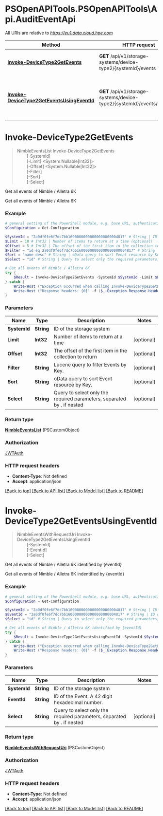 # PSOpenAPITools.PSOpenAPITools\Api.AuditEventApi

All URIs are relative to *https://eu1.data.cloud.hpe.com*

Method | HTTP request | Description
------------- | ------------- | -------------
[**Invoke-DeviceType2GetEvents**](AuditEventApi.md#Invoke-DeviceType2GetEvents) | **GET** /api/v1/storage-systems/device-type2/{systemId}/events | Get all events of Nimble / Alletra 6K
[**Invoke-DeviceType2GetEventsUsingEventId**](AuditEventApi.md#Invoke-DeviceType2GetEventsUsingEventId) | **GET** /api/v1/storage-systems/device-type2/{systemId}/events/{eventId} | Get all events of Nimble / Alletra 6K identified by {eventId}


<a id="Invoke-DeviceType2GetEvents"></a>
# **Invoke-DeviceType2GetEvents**
> NimbleEventsList Invoke-DeviceType2GetEvents<br>
> &nbsp;&nbsp;&nbsp;&nbsp;&nbsp;&nbsp;&nbsp;&nbsp;[-SystemId] <String><br>
> &nbsp;&nbsp;&nbsp;&nbsp;&nbsp;&nbsp;&nbsp;&nbsp;[-Limit] <System.Nullable[Int32]><br>
> &nbsp;&nbsp;&nbsp;&nbsp;&nbsp;&nbsp;&nbsp;&nbsp;[-Offset] <System.Nullable[Int32]><br>
> &nbsp;&nbsp;&nbsp;&nbsp;&nbsp;&nbsp;&nbsp;&nbsp;[-Filter] <String><br>
> &nbsp;&nbsp;&nbsp;&nbsp;&nbsp;&nbsp;&nbsp;&nbsp;[-Sort] <String><br>
> &nbsp;&nbsp;&nbsp;&nbsp;&nbsp;&nbsp;&nbsp;&nbsp;[-Select] <String><br>

Get all events of Nimble / Alletra 6K

Get all events of Nimble / Alletra 6K

### Example
```powershell
# general setting of the PowerShell module, e.g. base URL, authentication, etc
$Configuration = Get-Configuration

$SystemId = "2a0df0fe6f7dc7bb16000000000000000000004817" # String | ID of the storage system
$Limit = 10 # Int32 | Number of items to return at a time (optional)
$Offset = 5 # Int32 | The offset of the first item in the collection to return (optional)
$Filter = "id eq 2a0df0fe6f7dc7bb16000000000000000000004817" # String | Lucene query to filter Events by Key. (optional)
$Sort = "name desc" # String | oData query to sort Event resource by Key. (optional)
$Select = "id" # String | Query to select only the required parameters, separated by . if nested (optional)

# Get all events of Nimble / Alletra 6K
try {
    $Result = Invoke-DeviceType2GetEvents -SystemId $SystemId -Limit $Limit -Offset $Offset -Filter $Filter -Sort $Sort -Select $Select
} catch {
    Write-Host ("Exception occurred when calling Invoke-DeviceType2GetEvents: {0}" -f ($_.ErrorDetails | ConvertFrom-Json))
    Write-Host ("Response headers: {0}" -f ($_.Exception.Response.Headers | ConvertTo-Json))
}
```

### Parameters

Name | Type | Description  | Notes
------------- | ------------- | ------------- | -------------
 **SystemId** | **String**| ID of the storage system | 
 **Limit** | **Int32**| Number of items to return at a time | [optional] 
 **Offset** | **Int32**| The offset of the first item in the collection to return | [optional] 
 **Filter** | **String**| Lucene query to filter Events by Key. | [optional] 
 **Sort** | **String**| oData query to sort Event resource by Key. | [optional] 
 **Select** | **String**| Query to select only the required parameters, separated by . if nested | [optional] 

### Return type

[**NimbleEventsList**](NimbleEventsList.md) (PSCustomObject)

### Authorization

[JWTAuth](../README.md#JWTAuth)

### HTTP request headers

 - **Content-Type**: Not defined
 - **Accept**: application/json

[[Back to top]](#) [[Back to API list]](../README.md#documentation-for-api-endpoints) [[Back to Model list]](../README.md#documentation-for-models) [[Back to README]](../README.md)

<a id="Invoke-DeviceType2GetEventsUsingEventId"></a>
# **Invoke-DeviceType2GetEventsUsingEventId**
> NimbleEventsWithRequestUri Invoke-DeviceType2GetEventsUsingEventId<br>
> &nbsp;&nbsp;&nbsp;&nbsp;&nbsp;&nbsp;&nbsp;&nbsp;[-SystemId] <String><br>
> &nbsp;&nbsp;&nbsp;&nbsp;&nbsp;&nbsp;&nbsp;&nbsp;[-EventId] <String><br>
> &nbsp;&nbsp;&nbsp;&nbsp;&nbsp;&nbsp;&nbsp;&nbsp;[-Select] <String><br>

Get all events of Nimble / Alletra 6K identified by {eventId}

Get all events of Nimble / Alletra 6K indentified by {eventId}

### Example
```powershell
# general setting of the PowerShell module, e.g. base URL, authentication, etc
$Configuration = Get-Configuration

$SystemId = "2a0df0fe6f7dc7bb16000000000000000000004817" # String | ID of the storage system
$EventId = "2a0df0fe6f7dc7bb16000000000000000000004817" # String | ID of the Event. A 42 digit hexadecimal number.
$Select = "id" # String | Query to select only the required parameters, separated by . if nested (optional)

# Get all events of Nimble / Alletra 6K identified by {eventId}
try {
    $Result = Invoke-DeviceType2GetEventsUsingEventId -SystemId $SystemId -EventId $EventId -Select $Select
} catch {
    Write-Host ("Exception occurred when calling Invoke-DeviceType2GetEventsUsingEventId: {0}" -f ($_.ErrorDetails | ConvertFrom-Json))
    Write-Host ("Response headers: {0}" -f ($_.Exception.Response.Headers | ConvertTo-Json))
}
```

### Parameters

Name | Type | Description  | Notes
------------- | ------------- | ------------- | -------------
 **SystemId** | **String**| ID of the storage system | 
 **EventId** | **String**| ID of the Event. A 42 digit hexadecimal number. | 
 **Select** | **String**| Query to select only the required parameters, separated by . if nested | [optional] 

### Return type

[**NimbleEventsWithRequestUri**](NimbleEventsWithRequestUri.md) (PSCustomObject)

### Authorization

[JWTAuth](../README.md#JWTAuth)

### HTTP request headers

 - **Content-Type**: Not defined
 - **Accept**: application/json

[[Back to top]](#) [[Back to API list]](../README.md#documentation-for-api-endpoints) [[Back to Model list]](../README.md#documentation-for-models) [[Back to README]](../README.md)

